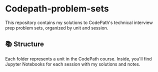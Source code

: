 # Codepath-problem-sets

This repository contains my solutions to CodePath's technical interview prep problem sets, organized by unit and session.

## 📚 Structure

Each folder represents a unit in the CodePath course. Inside, you'll find Jupyter Notebooks for each session with my solutions and notes.


